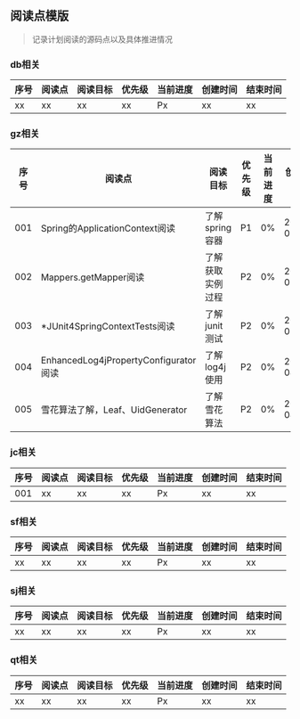 ## 阅读点模版
> 记录计划阅读的源码点以及具体推进情况

### db相关
| 序号  | 阅读点 | 阅读目标 | 优先级 | 当前进度 | 创建时间 | 结束时间 |
|-----|-----|------|-----|------|------|------|
| xx  | xx  | xx   | xx  | Px   | xx   | xx   |

### gz相关
| 序号  | 阅读点                                 | 阅读目标       | 优先级 | 当前进度 | 创建时间       | 结束时间 |
|-----|-------------------------------------|------------|-----|------|------------|------|
| 001 | Spring的ApplicationContext阅读         | 了解spring容器 | P1  | 0%   | 2023-03-28 | xx   |
| 002 | Mappers.getMapper阅读                 | 了解获取实例过程   | P2  | 0%   | 2023-03-28 | xx   |
| 003 | *JUnit4SpringContextTests阅读         | 了解junit测试  | P2  | 0%   | 2023-03-30 | xx   |
| 004 | EnhancedLog4jPropertyConfigurator阅读 | 了解log4j使用  | P2  | 0%   | 2023-04-03 | xx   |
| 005 | 雪花算法了解，Leaf、UidGenerator            | 了解雪花算法     | P2  | 0%   | 2023-04-03 | xx   |


### jc相关
| 序号  | 阅读点 | 阅读目标 | 优先级 | 当前进度 | 创建时间 | 结束时间 |
|-----|-----|------|-----|------|------|------|
| 001 | xx  | xx   | xx  | Px   | xx   | xx   |

### sf相关
| 序号  | 阅读点 | 阅读目标 | 优先级 | 当前进度 | 创建时间 | 结束时间 |
|-----|-----|------|-----|------|------|------|
| xx  | xx  | xx   | xx  | Px   | xx   | xx   |

### sj相关
| 序号  | 阅读点 | 阅读目标 | 优先级 | 当前进度 | 创建时间 | 结束时间 |
|-----|-----|------|-----|------|------|------|
| xx  | xx  | xx   | xx  | Px   | xx   | xx   |

### qt相关
| 序号  | 阅读点 | 阅读目标 | 优先级 | 当前进度 | 创建时间 | 结束时间 |
|-----|-----|------|-----|------|------|------|
| xx  | xx  | xx   | xx  | Px   | xx   | xx   |
